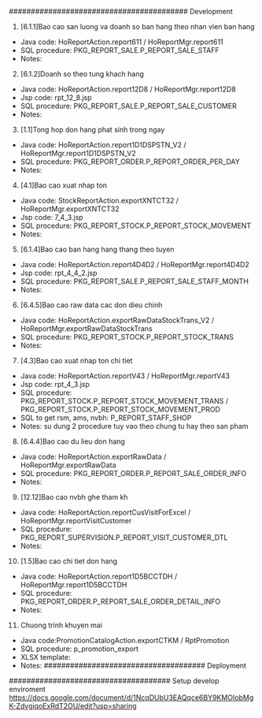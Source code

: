 #########################################
Development
1. [6.1.1]Bao cao san luong va doanh so ban hang theo nhan vien ban hang
- Java code: HoReportAction.report611 / HoReportMgr.report611
- SQL procedure: PKG_REPORT_SALE.P_REPORT_SALE_STAFF
- Notes:
2. [6.1.2]Doanh so theo tung khach hang
- Java code: HoReportAction.report12D8 / HoReportMgr.report12D8
- Jsp code: rpt_12_8.jsp
- SQL procedure: PKG_REPORT_SALE.P_REPORT_SALE_CUSTOMER
- Notes:
3. [1.1]Tong hop don hang phat sinh trong ngay
- Java code: HoReportAction.report1D1DSPSTN_V2 / HoReportMgr.report1D1DSPSTN_V2
- SQL procedure: PKG_REPORT_ORDER.P_REPORT_ORDER_PER_DAY
- Notes:
4. [4.1]Bao cao xuat nhap ton
- Java code: StockReportAction.exportXNTCT32 / HoReportMgr.exportXNTCT32
- Jsp code: 7_4_3.jsp
- SQL procedure: PKG_REPORT_STOCK.P_REPORT_STOCK_MOVEMENT
- Notes:
5. [6.1.4]Bao cao ban hang hang thang theo tuyen
- Java code: HoReportAction.report4D4D2 / HoReportMgr.report4D4D2
- Jsp code: rpt_4_4_2.jsp
- SQL procedure: PKG_REPORT_SALE.P_REPORT_SALE_STAFF_MONTH
- Notes:
6. [6.4.5]Bao cao raw data cac don dieu chinh
- Java code: HoReportAction.exportRawDataStockTrans_V2 / HoReportMgr.exportRawDataStockTrans
- SQL procedure: PKG_REPORT_STOCK.P_REPORT_STOCK_TRANS
- Notes:
7. [4.3]Bao cao xuat nhap ton chi tiet
- Java code: HoReportAction.reportV43 / HoReportMgr.reportV43
- Jsp code: rpt_4_3.jsp
- SQL procedure: PKG_REPORT_STOCK.P_REPORT_STOCK_MOVEMENT_TRANS / PKG_REPORT_STOCK.P_REPORT_STOCK_MOVEMENT_PROD
- SQL to get rsm, ams, nvbh: P_REPORT_STAFF_SHOP
- Notes: su dung 2 procedure tuy vao theo chung tu hay theo san pham
8. [6.4.4]Bao cao du lieu don hang
- Java code: HoReportAction.exportRawData / HoReportMgr.exportRawData
- SQL procedure: PKG_REPORT_ORDER.P_REPORT_SALE_ORDER_INFO
- Notes:
9. [12.12]Bao cao nvbh ghe tham kh
- Java code: HoReportAction.reportCusVisitForExcel / HoReportMgr.reportVisitCustomer
- SQL procedure: PKG_REPORT_SUPERVISION.P_REPORT_VISIT_CUSTOMER_DTL
- Notes:
10. [1.5]Bao cao chi tiet don hang
- Java code: HoReportAction.report1D5BCCTDH / HoReportMgr.report1D5BCCTDH
- SQL procedure: PKG_REPORT_ORDER.P_REPORT_SALE_ORDER_DETAIL_INFO
- Notes:
11. Chuong trinh khuyen mai
- Java code:PromotionCatalogAction.exportCTKM / RptPromotion
- SQL procedure: p_promotion_export
- XLSX template: 
- Notes:
#####################################
Deployment

#####################################
Setup develop enviroment
https://docs.google.com/document/d/1NcqDUbU3EAQqce6BY9KMOIobMgK-ZdygiqoExRdT2OU/edit?usp=sharing
